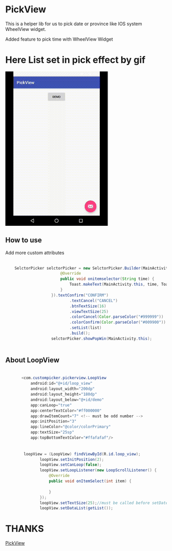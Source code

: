 
# PickView
This is a helper lib for us to pick date or province like IOS system 
WheelView widget.

Added feature to pick time with WheelView Widget

# Here List set in pick effect by gif

![picker](./demo.gif)

## How to use

Add more custom attributes
    
   ```java
          
       SelctorPicker selctorPicker = new SelctorPicker.Builder(MainActivity.this, new SelctorPicker.OnItemSelector() {
                           @Override
                           public void onitemselector(String time) {
                               Toast.makeText(MainActivity.this, time, Toast.LENGTH_SHORT).show();
                           }
                       }).textConfirm("CONFIRM")
                               .textCancel("CANCEL")
                               .btnTextSize(16)
                               .viewTextSize(25)
                               .colorCancel(Color.parseColor("#999999"))
                               .colorConfirm(Color.parseColor("#009900"))
                               .setList(list)
                               .build();
                       selctorPicker.showPopWin(MainActivity.this);
      
   ```


## About LoopView 


 ```java
    
        <com.custompicker.pickerview.LoopView
            android:id="@+id/loop_view"
            android:layout_width="200dp"
            android:layout_height="180dp"
            android:layout_below="@+id/demo"
            app:canLoop="true"
            app:centerTextColor="#ff000000"
            app:drawItemCount="7" <!-- must be odd number -->
            app:initPosition="3"
            app:lineColor="@color/colorPrimary"
            app:textSize="25sp"
            app:topBottomTextColor="#ffafafaf"/>
            
            
         loopView = (LoopView) findViewById(R.id.loop_view);
                loopView.setInitPosition(2);
                loopView.setCanLoop(false);
                loopView.setLoopListener(new LoopScrollListener() {
                    @Override
                    public void onItemSelect(int item) {
                        
                    }
                });
                loopView.setTextSize(25);//must be called before setDateList
                loopView.setDataList(getList());    
 
 ```

# THANKS
 [PickView](https://github.com/brucetoo/PickView)



